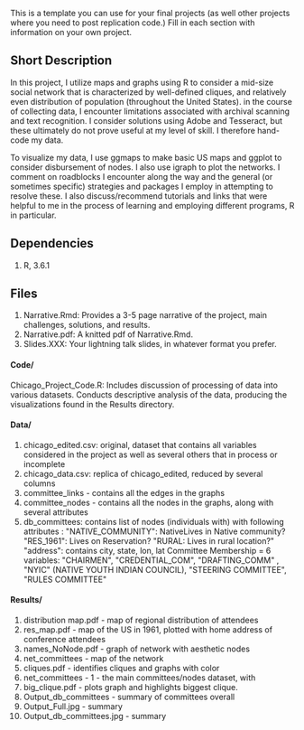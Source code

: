 This is a template you can use for your final projects (as well other projects where you need to post replication code.) Fill in each section with information on your own project.

## Short Description

In this project, I utilize maps and graphs using R to consider a mid-size social network that is characterized by well-defined cliques, and relatively even distribution of population (throughout the United States). in the course of collecting data, I encounter limitations associated with archival scanning and text recognition. I consider solutions using Adobe and Tesseract, but these ultimately do not prove useful at my level of skill. I therefore hand-code my data. 

To visualize my data, I use ggmaps to make basic US maps and ggplot to consider disbursement of nodes. I also use igraph to plot the networks. I comment on roadblocks I encounter along the way and the general (or sometimes specific) strategies and packages I employ in attempting to resolve these. I also discuss/recommend tutorials and links that were helpful to me in the process of learning and employing different programs, R in particular. 



## Dependencies


1. R, 3.6.1


## Files


1. Narrative.Rmd: Provides a 3-5 page narrative of the project, main challenges, solutions, and results.
2. Narrative.pdf: A knitted pdf of Narrative.Rmd. 
3. Slides.XXX: Your lightning talk slides, in whatever format you prefer.

#### Code/
Chicago_Project_Code.R: Includes discussion of processing of data into various datasets. Conducts descriptive analysis of the data, producing the visualizations found in the Results directory.

#### Data/

1. chicago_edited.csv: original, dataset that contains all variables considered in the project as well as several others that in process or incomplete
2. chicago_data.csv: replica of chicago_edited, reduced by several columns
3. committee_links - contains all the edges in the graphs
4. committee_nodes - contains all the nodes in the graphs, along with several attributes
5. db_committees: contains list of nodes (individuals with) with following attributes :
"NATIVE_COMMUNITY": NativeLives in Native community?
"RES_1961": Lives on Reservation?
"RURAL: Lives in rural location?"
"address": contains city, state, lon, lat
Committee Membership = 6 variables: "CHAIRMEN", "CREDENTIAL_COM", "DRAFTING_COMM"
, "NYIC" (NATIVE YOUTH INDIAN COUNCIL), "STEERING COMMITTEE", "RULES COMMITTEE"


#### Results/

1. distribution map.pdf -  map of regional distribution of attendees
2. res_map.pdf - map of the US in 1961, plotted with home address of conference attendees
3.  names_NoNode.pdf - graph of network with aesthetic nodes
4. net_committees - map of the network
5. cliques.pdf - identifies cliques and graphs with color
6. net_committees - 1 - the main committees/nodes dataset, with 
7. big_clique.pdf - plots graph and highlights biggest clique. 
8. Output_db_committees - summary of committees overall
9. Output_Full.jpg - summary 
10. Output_db_committees.jpg - summary





